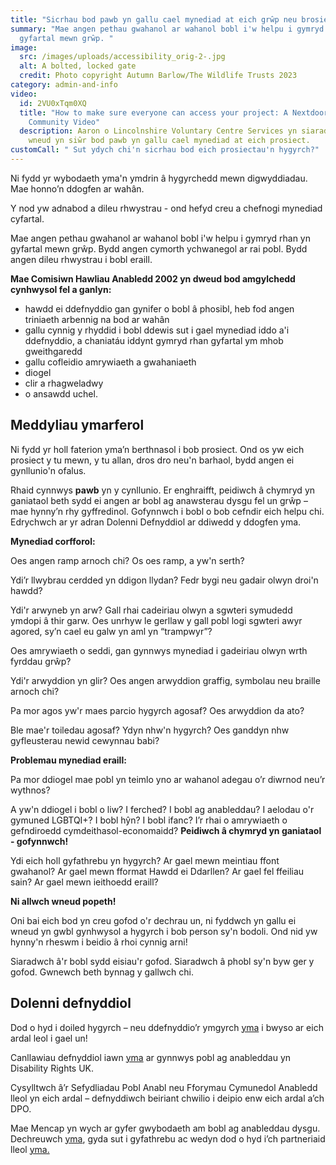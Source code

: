 ```yaml
---
title: "Sicrhau bod pawb yn gallu cael mynediad at eich grŵp neu brosiect "
summary: "Mae angen pethau gwahanol ar wahanol bobl i'w helpu i gymryd rhan yn
  gyfartal mewn grŵp. "
image:
  src: /images/uploads/accessibility_orig-2-.jpg
  alt: A bolted, locked gate
  credit: Photo copyright Autumn Barlow/The Wildlife Trusts 2023
category: admin-and-info
video:
  id: 2VU0xTqm0XQ
  title: "How to make sure everyone can access your project: A Nextdoor Nature
    Community Video"
  description: Aaron o Lincolnshire Voluntary Centre Services yn siarad am sut i
    wneud yn siŵr bod pawb yn gallu cael mynediad at eich prosiect.
customCall: " Sut ydych chi'n sicrhau bod eich prosiectau'n hygyrch?"
---
```

Ni fydd yr wybodaeth yma'n ymdrin â hygyrchedd mewn digwyddiadau. Mae honno’n ddogfen ar wahân.


Y nod yw adnabod a dileu rhwystrau - ond hefyd creu a chefnogi mynediad cyfartal.



Mae angen pethau gwahanol ar wahanol bobl i'w helpu i gymryd rhan yn gyfartal mewn grŵp. Bydd angen cymorth ychwanegol ar rai pobl. Bydd angen dileu rhwystrau i bobl eraill.



**Mae Comisiwn Hawliau Anabledd 2002 yn dweud bod amgylchedd cynhwysol fel a ganlyn:**


* hawdd ei ddefnyddio gan gynifer o bobl â phosibl, heb fod angen triniaeth arbennig na bod ar wahân
* gallu cynnig y rhyddid i bobl ddewis sut i gael mynediad iddo a'i ddefnyddio, a chaniatáu iddynt gymryd rhan gyfartal ym mhob gweithgaredd
* gallu cofleidio amrywiaeth a gwahaniaeth
* diogel
* clir a rhagweladwy
* o ansawdd uchel.



## Meddyliau ymarferol



Ni fydd yr holl faterion yma’n berthnasol i bob prosiect. Ond os yw eich prosiect y tu mewn, y tu allan, dros dro neu'n barhaol, bydd angen ei gynllunio'n ofalus.



Rhaid cynnwys **pawb** yn y cynllunio. Er enghraifft, peidiwch â chymryd yn ganiataol beth sydd ei angen ar bobl ag anawsterau dysgu fel un grŵp – mae hynny’n rhy gyffredinol. Gofynnwch i bobl o bob cefndir eich helpu chi. Edrychwch ar yr adran Dolenni Defnyddiol ar ddiwedd y ddogfen yma.



**Mynediad corfforol:**



Oes angen ramp arnoch chi? Os oes ramp, a yw'n serth?


Ydi’r llwybrau cerdded yn ddigon llydan? Fedr bygi neu gadair olwyn droi'n hawdd?


Ydi'r arwyneb yn arw? Gall rhai cadeiriau olwyn a sgwteri symudedd ymdopi â thir garw. Oes unrhyw le gerllaw y gall pobl logi sgwteri awyr agored, sy’n cael eu galw yn aml yn “trampwyr”?


Oes amrywiaeth o seddi, gan gynnwys mynediad i gadeiriau olwyn wrth fyrddau grŵp?


Ydi'r arwyddion yn glir? Oes angen arwyddion graffig, symbolau neu braille arnoch chi?


Pa mor agos yw'r maes parcio hygyrch agosaf? Oes arwyddion da ato?


Ble mae'r toiledau agosaf? Ydyn nhw'n hygyrch? Oes ganddyn nhw gyfleusterau newid cewynnau babi?



**Problemau mynediad eraill:**



Pa mor ddiogel mae pobl yn teimlo yno ar wahanol adegau o’r diwrnod neu’r wythnos?


A yw'n ddiogel i bobl o liw? I ferched? I bobl ag anableddau? I aelodau o'r gymuned LGBTQI+? I bobl hŷn? I bobl ifanc? I’r rhai o amrywiaeth o gefndiroedd cymdeithasol-economaidd? **Peidiwch â chymryd yn ganiataol - gofynnwch!**


Ydi eich holl gyfathrebu yn hygyrch? Ar gael mewn meintiau ffont gwahanol? Ar gael mewn fformat Hawdd ei Ddarllen? Ar gael fel ffeiliau sain? Ar gael mewn ieithoedd eraill?





**Ni allwch wneud popeth!**



Oni bai eich bod yn creu gofod o'r dechrau un, ni fyddwch yn gallu ei wneud yn gwbl gynhwysol a hygyrch i bob person sy'n bodoli. Ond nid yw hynny'n rheswm i beidio â rhoi cynnig arni! 

Siaradwch â'r bobl sydd eisiau'r gofod. Siaradwch â phobl sy'n byw ger y gofod. Gwnewch beth bynnag y gallwch chi.



## Dolenni defnyddiol



Dod o hyd i doiled hygyrch – neu ddefnyddio’r ymgyrch [yma](https://www.changing-places.org/ "Changing Places") i bwyso ar eich ardal leol i gael un!


Canllawiau defnyddiol iawn [yma](https://www.disabilityrightsuk.org/sites/default/files/pdf/1%20%20InclusivecommunitiesLAguidance.pdf) ar gynnwys pobl ag anableddau yn Disability Rights UK.


Cysylltwch â’r Sefydliadau Pobl Anabl neu Fforymau Cymunedol Anabledd lleol yn eich ardal – defnyddiwch beiriant chwilio i deipio enw eich ardal a’ch DPO.


Mae Mencap yn wych ar gyfer gwybodaeth am bobl ag anableddau dysgu. Dechreuwch [yma](https://www.mencap.org.uk/learning-disability-explained/communicating-people-learning-disability), gyda sut i gyfathrebu ac wedyn dod o hyd i’ch partneriaid lleol [yma.](https://www.mencap.org.uk/advice-and-support/network-partners)

